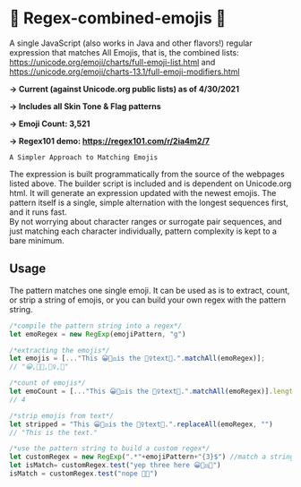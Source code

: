 # 🤠  Regex-combined-emojis 🧐
A single JavaScript (also works in Java and other flavors!) regular expression that matches All Emojis, that is, the combined lists:
https://unicode.org/emoji/charts/full-emoji-list.html and https://unicode.org/emoji/charts-13.1/full-emoji-modifiers.html

**-> Current (against Unicode.org public lists) as of 4/30/2021**

**-> Includes all Skin Tone & Flag patterns**

**-> Emoji Count: 3,521**

**-> Regex101 demo: https://regex101.com/r/2ia4m2/7**

```A Simpler Approach to Matching Emojis```

The expression is built programmatically from the source of the webpages listed above. 
The builder script is included and is dependent on Unicode.org html. 
It will generate an expression updated with the newest emojis. 
The pattern itself is a single, simple alternation with the longest sequences first, and it runs fast.  
By not worrying about character ranges or surrogate pair sequences, and just matching each character individually, pattern complexity is kept to a bare minimum.

## Usage

The pattern matches one single emoji.
It can be used as is to extract, count, or strip a string of emojis, or you can build your own regex with the pattern string.


```javascript
/*compile the pattern string into a regex*/
let emoRegex = new RegExp(emojiPattern, "g")

/*extracting the emojis*/
let emojis = [..."This 😀👩‍⚖️is the 🧗‍♀️text🥣.".matchAll(emoRegex)];
// "😀,👩‍⚖️,🧗‍♀️,🥣"

/*count of emojis*/
let emoCount = [..."This 😀👩‍⚖️is the 🧗‍♀️text🥣.".matchAll(emoRegex)].length
// 4

/*strip emojis from text*/
let stripped = "This 😀👩‍⚖️is the 🧗‍♀️text🥣.".replaceAll(emoRegex, "")
// "This is the text."

/*use the pattern string to build a custom regex*/
let customRegex = new RegExp(".*"+emojiPattern+"{3}$") //match a string ending in 3 emojis
let isMatch= customRegex.test("yep three here 😀👩‍⚖️🥣")
isMatch = customRegex.test("nope 🥣😀")   
```
